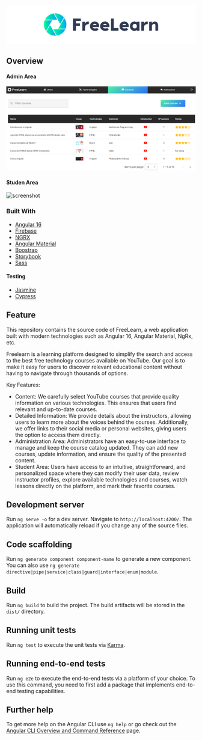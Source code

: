 ![Img](./src/assets/images/readme/banner.png)
## Overview
####  Admin Area
![Img](./src/assets/images/readme/admin-panel.png)


####  Studen Area
![screenshot](https://user-images.githubusercontent.com/16707738/92399059-5716eb00-f132-11ea-8b14-bcacdc8ec97b.png)




### Built With

- [Angular 16](https://angular.io)
- [Firebase](https://firebase.google.com/?gad_source=1&gclid=Cj0KCQiAn-2tBhDVARIsAGmStVmMYgAr__GPGgeXgULyV4WMea_1PCr50mCbDr7pEPzS-NRJ_Pc0vrYaAmU3EALw_wcB&gclsrc=aw.ds)
- [NGRX](https://ngrx.io/)
- [Angular Material](https://material.angular.io/)
- [Boostrap](https://getbootstrap.com/)
- [Storybook](https://storybook.js.org/)
- [Sass](https://sass-lang.com/)

####  Testing

- [Jasmine](https://jasmine.github.io/index.html)
- [Cypress](https://www.cypress.io/)


## Feature
This repository contains the source code of FreeLearn, a web application built with modern technologies such as Angular 16, Angular Material, NgRx, etc.

Freelearn is a learning platform designed to simplify the search and access to the best free technology courses available on YouTube. 
Our goal is to make it easy for users to discover relevant educational content without having to navigate through thousands of options.

Key Features:
- Content: We carefully select YouTube courses that provide quality information on various technologies. This ensures that users find relevant and up-to-date courses.
- Detailed Information: We provide details about the instructors, allowing users to learn more about the voices behind the courses. Additionally, we offer links to their social media or personal websites, giving users the option to access them directly.
- Administration Area: Administrators have an easy-to-use interface to manage and keep the course catalog updated. They can add new courses, update information, and ensure the quality of the presented content.
- Student Area: Users have access to an intuitive, straightforward, and personalized space where they can modify their user data, review instructor profiles, explore available technologies and courses, watch lessons directly on the platform, and mark their favorite courses.


## Development server

Run `ng serve -o` for a dev server. Navigate to `http://localhost:4200/`. The application will automatically reload if you change any of the source files.

## Code scaffolding

Run `ng generate component component-name` to generate a new component. You can also use `ng generate directive|pipe|service|class|guard|interface|enum|module`.

## Build

Run `ng build` to build the project. The build artifacts will be stored in the `dist/` directory.

## Running unit tests

Run `ng test` to execute the unit tests via [Karma](https://karma-runner.github.io).

## Running end-to-end tests

Run `ng e2e` to execute the end-to-end tests via a platform of your choice. To use this command, you need to first add a package that implements end-to-end testing capabilities.

## Further help

To get more help on the Angular CLI use `ng help` or go check out the [Angular CLI Overview and Command Reference](https://angular.io/cli) page.
